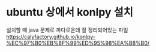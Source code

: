 # ubuntu 상에서 konlpy 설치
설치할 때 java 문제로 까다로운데 잘 정리되어있는 파일
https://calyfactory.github.io/konlpy-%EC%97%B0%EB%8F%99%ED%95%98%EA%B8%B0/
